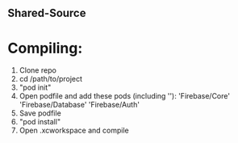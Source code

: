 ## Shared-Source

# Compiling:
1. Clone repo
2. cd /path/to/project
3. "pod init"
4. Open podfile and add these pods (including ''):
  'Firebase/Core'
  'Firebase/Database'
  'Firebase/Auth'
5. Save podfile
6. "pod install"
7. Open .xcworkspace and compile
